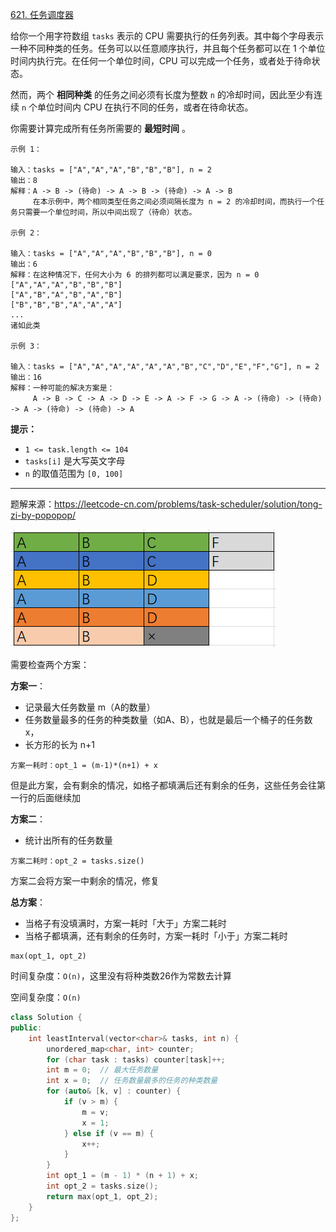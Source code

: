 [621. 任务调度器](https://leetcode-cn.com/problems/task-scheduler/)

给你一个用字符数组 `tasks` 表示的 CPU 需要执行的任务列表。其中每个字母表示一种不同种类的任务。任务可以以任意顺序执行，并且每个任务都可以在 1 个单位时间内执行完。在任何一个单位时间，CPU 可以完成一个任务，或者处于待命状态。

然而，两个 **相同种类** 的任务之间必须有长度为整数 `n` 的冷却时间，因此至少有连续 `n` 个单位时间内 CPU 在执行不同的任务，或者在待命状态。

你需要计算完成所有任务所需要的 **最短时间** 。

```
示例 1：

输入：tasks = ["A","A","A","B","B","B"], n = 2
输出：8
解释：A -> B -> (待命) -> A -> B -> (待命) -> A -> B
     在本示例中，两个相同类型任务之间必须间隔长度为 n = 2 的冷却时间，而执行一个任务只需要一个单位时间，所以中间出现了（待命）状态。 

示例 2：

输入：tasks = ["A","A","A","B","B","B"], n = 0
输出：6
解释：在这种情况下，任何大小为 6 的排列都可以满足要求，因为 n = 0
["A","A","A","B","B","B"]
["A","B","A","B","A","B"]
["B","B","B","A","A","A"]
...
诸如此类

示例 3：

输入：tasks = ["A","A","A","A","A","A","B","C","D","E","F","G"], n = 2
输出：16
解释：一种可能的解决方案是：
     A -> B -> C -> A -> D -> E -> A -> F -> G -> A -> (待命) -> (待命) -> A -> (待命) -> (待命) -> A

```

**提示：**

- `1 <= task.length <= 104`
- `tasks[i]` 是大写英文字母
- `n` 的取值范围为 `[0, 100]`

---

题解来源：https://leetcode-cn.com/problems/task-scheduler/solution/tong-zi-by-popopop/

![621](../doc/621.png)

需要检查两个方案：

**方案一**：

- 记录最大任务数量 m（A的数量）
- 任务数量最多的任务的种类数量（如A、B），也就是最后一个桶子的任务数 x，
- 长方形的长为 n+1

```
方案一耗时：opt_1 = (m-1)*(n+1) + x
```

但是此方案，会有剩余的情况，如格子都填满后还有剩余的任务，这些任务会往第一行的后面继续加

**方案二**：

- 统计出所有的任务数量

```
方案二耗时：opt_2 = tasks.size()
```

方案二会将方案一中剩余的情况，修复

**总方案**：

- 当格子有没填满时，方案一耗时「大于」方案二耗时
- 当格子都填满，还有剩余的任务时，方案一耗时「小于」方案二耗时

```
max(opt_1, opt_2)
```

时间复杂度：`O(n)`，这里没有将种类数26作为常数去计算

空间复杂度：`O(n)`

```c++
class Solution {
public:
    int leastInterval(vector<char>& tasks, int n) {
        unordered_map<char, int> counter;
        for (char task : tasks) counter[task]++;
        int m = 0;  // 最大任务数量
        int x = 0;  // 任务数量最多的任务的种类数量
        for (auto& [k, v] : counter) {
            if (v > m) {
                m = v;
                x = 1;
            } else if (v == m) {
                x++;
            }
        }
        int opt_1 = (m - 1) * (n + 1) + x;
        int opt_2 = tasks.size();
        return max(opt_1, opt_2);
    }
};
```

